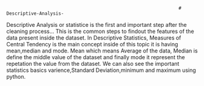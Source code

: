                                                                   # Descriptive-Analysis-
Descriptive Analysis or statistice is the first and important step after the cleaning process... This is the common steps to findout the features of the data present inside the dataset. In Descriptive Statistics, Measures of Central Tendency is the main concept inside of this topic it is having mean,median and mode. Mean which means Average of the data, Median is define the middle value of the dataset and finally mode it represent the repetation the value from the dataset. We can also see the important statistics basics varience,Standard Deviation,minimum and maximum using python.

